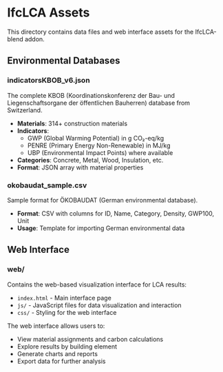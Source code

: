 # IfcLCA Assets

This directory contains data files and web interface assets for the IfcLCA-blend addon.

## Environmental Databases

### indicatorsKBOB_v6.json
The complete KBOB (Koordinationskonferenz der Bau- und Liegenschaftsorgane der öffentlichen Bauherren) database from Switzerland.

- **Materials**: 314+ construction materials
- **Indicators**: 
  - GWP (Global Warming Potential) in g CO₂-eq/kg
  - PENRE (Primary Energy Non-Renewable) in MJ/kg
  - UBP (Environmental Impact Points) where available
- **Categories**: Concrete, Metal, Wood, Insulation, etc.
- **Format**: JSON array with material properties

### okobaudat_sample.csv
Sample format for ÖKOBAUDAT (German environmental database).

- **Format**: CSV with columns for ID, Name, Category, Density, GWP100, Unit
- **Usage**: Template for importing German environmental data

## Web Interface

### web/
Contains the web-based visualization interface for LCA results:

- `index.html` - Main interface page
- `js/` - JavaScript files for data visualization and interaction
- `css/` - Styling for the web interface

The web interface allows users to:
- View material assignments and carbon calculations
- Explore results by building element
- Generate charts and reports
- Export data for further analysis 